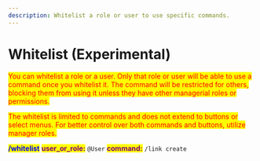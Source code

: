 ```yaml
---
description: Whitelist a role or user to use specific commands.
---
```


# Whitelist (Experimental)

<mark style="color:red;">You can whitelist a role or a user. Only that role or user will be able to use a command once you whitelist it. The command will be restricted for others, blocking them from using it unless they have other managerial roles or permissions.</mark>

<mark style="color:red;">The whitelist is limited to commands and does not extend to buttons or select menus. For better control over both commands and buttons, utilize manager roles.</mark>

<mark style="color:blue;">**/whitelist**</mark> <mark style="color:purple;">**user\_or\_role:**</mark> `@User`  <mark style="color:purple;">**command:**</mark> `/link create` &#x20;
